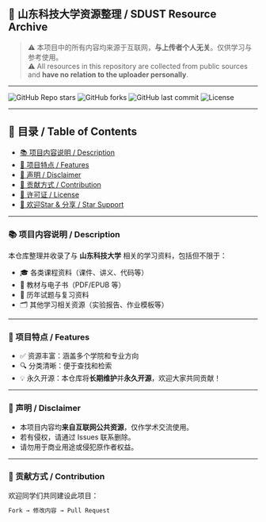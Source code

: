 ## 📘 山东科技大学资源整理 / SDUST Resource Archive

> ⚠️ 本项目中的所有内容均来源于互联网，**与上传者个人无关**。仅供学习与参考使用。  
> ⚠️ All resources in this repository are collected from public sources and **have no relation to the uploader personally**.

---

![GitHub Repo stars](https://img.shields.io/github/stars/Chenxing1218/SDUST?style=social)
![GitHub forks](https://img.shields.io/github/forks/Chenxing1218/SDUST?style=social)
![GitHub last commit](https://img.shields.io/github/last-commit/Chenxing1218/SDUST)
![License](https://img.shields.io/github/license/Chenxing1218/SDUST)

---

## 📂 目录 / Table of Contents

- [📚 项目内容说明 / Description](#项目内容说明--description)
- [🚀 项目特点 / Features](#项目特点--features)
- [📌 声明 / Disclaimer](#声明--disclaimer)
- [🤝 贡献方式 / Contribution](#贡献方式--contribution)
- [📝 许可证 / License](#许可证--license)
- [🌟 欢迎Star & 分享 / Star Support](#欢迎star--分享--star-support)

---

### 📚 项目内容说明 / Description

本仓库整理并收录了与 **山东科技大学** 相关的学习资料，包括但不限于：

- 🎓 各类课程资料（课件、讲义、代码等）  
- 📖 教材与电子书（PDF/EPUB 等）  
- 📝 历年试题与复习资料  
- 🗂 其他学习相关资源（实验报告、作业模板等）

---

### 🚀 项目特点 / Features

- ✅ 资源丰富：涵盖多个学院和专业方向  
- 🔍 分类清晰：便于查找和检索  
- 💡 永久开源：本仓库将**长期维护**并**永久开源**，欢迎大家共同贡献！

---

### 📌 声明 / Disclaimer

- 本项目内容均**来自互联网公共资源**，仅作学术交流使用。  
- 若有侵权，请通过 Issues 联系删除。  
- 请勿用于商业用途或侵犯原作者权益。

---

### 🤝 贡献方式 / Contribution

欢迎同学们共同建设此项目：

```bash
Fork → 修改内容 → Pull Request
